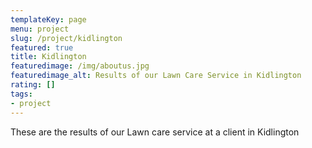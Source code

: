 ```yaml
---
templateKey: page
menu: project
slug: /project/kidlington
featured: true
title: Kidlington
featuredimage: /img/aboutus.jpg
featuredimage_alt: Results of our Lawn Care Service in Kidlington
rating: []
tags:
- project
---
```

These are the results of our Lawn care service at a client in Kidlington


